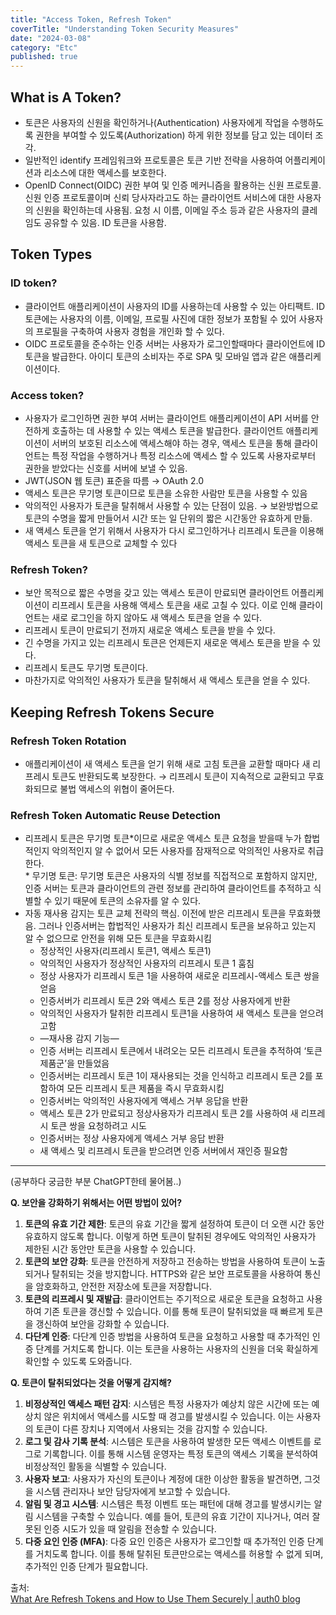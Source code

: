 ```yaml
---
title: "Access Token, Refresh Token"
coverTitle: "Understanding Token Security Measures"
date: "2024-03-08"
category: "Etc"
published: true
---
```


## What is A Token?

- 토큰은 사용자의 신원을 확인하거나(Authentication) 사용자에게 작업을 수행하도록 권한을 부여할 수 있도록(Authorization) 하게 위한 정보를 담고 있는 데이터 조각.
- 일반적인 identify 프레임워크와 프로토콜은 토큰 기반 전략을 사용하여 어플리케이션과 리소스에 대한 액세스를 보호한다.
- OpenID Connect(OIDC) 권한 부여 및 인증 메커니즘을 활용하는 신원 프로토콜. 신원 인증 프로토콜이며 신뢰 당사자라고도 하는 클라이언트 서비스에 대한 사용자의 신원을 확인하는데 사용됨. 요청 시 이름, 이메일 주소 등과 같은 사용자의 클레임도 공유할 수 있음. ID 토큰을 사용함.

## Token Types

### ID token?

- 클라이언트 애플리케이션이 사용자의 ID를 사용하는데 사용할 수 있는 아티팩트. ID 토큰에는 사용자의 이름, 이메일, 프로필 사진에 대한 정보가 포함될 수 있어 사용자의 프로필을 구축하여 사용자 경험을 개인화 할 수 있다.
- OIDC 프로토콜을 준수하는 인증 서버는 사용자가 로그인할때마다 클라이언트에 ID 토큰을 발급한다. 아이디 토큰의 소비자는 주로 SPA 및 모바일 앱과 같은 애플리케이션이다.

### Access token?

- 사용자가 로그인하면 권한 부여 서버는 클라이언트 애플리케이션이 API 서버를 안전하게 호출하는 데 사용할 수 있는 액세스 토큰을 발급한다. 클라이언트 애플리케이션이 서버의 보호된 리소스에 액세스해야 하는 경우, 액세스 토큰을 통해 클라이언트는 특정 작업을 수행하거나 특정 리소스에 액세스 할 수 있도록 사용자로부터 권한을 받았다는 신호를 서버에 보낼 수 있음.
- JWT(JSON 웹 토큰) 표준을 따름 → OAuth 2.0
- 액세스 토큰은 무기명 토큰이므로 토큰을 소유한 사람만 토큰을 사용할 수 있음
- 악의적인 사용자가 토큰을 탈취해서 사용할 수 있는 단점이 있음. → 보완방법으로 토큰의 수명을 짧게 만들어서 시간 또는 일 단위의 짧은 시간동안 유효하게 만듦.
- 새 액세스 토큰을 얻기 위해서 사용자가 다시 로그인하거나 리프레시 토큰을 이용해 액세스 토큰을 새 토큰으로 교체할 수 있다

### Refresh Token?

- 보안 목적으로 짧은 수명을 갖고 있는 액세스 토큰이 만료되면 클라이언트 어플리케이션이 리프레시 토큰을 사용해 액세스 토큰을 새로 고칠 수 있다. 이로 인해 클라이언트는 새로 로그인을 하지 않아도 새 액세스 토큰을 얻을 수 있다.
- 리프레시 토큰이 만료되기 전까지 새로운 액세스 토큰을 받을 수 있다.
- 긴 수명을 가지고 있는 리프레시 토큰은 언제든지 새로운 액세스 토큰을 받을 수 있다.
- 리프레시 토큰도 무기명 토큰이다.
- 마찬가지로 악의적인 사용자가 토큰을 탈취해서 새 액세스 토큰을 얻을 수 있다.

## Keeping Refresh Tokens Secure

### Refresh Token Rotation

- 애플리케이션이 새 액세스 토큰을 얻기 위해 새로 고침 토큰을 교환할 때마다 새 리프레시 토큰도 반환되도록 보장한다. → 리프레시 토큰이 지속적으로 교환되고 무효화되므로 불법 액세스의 위협이 줄어든다.

### Refresh Token Automatic Reuse Detection

- 리프레시 토큰은 무기명 토큰\*이므로 새로운 액세스 토큰 요청을 받을때 누가 합법적인지 악의적인지 알 수 없어서 모든 사용자를 잠재적으로 악의적인 사용자로 취급한다.  
  \* 무기명 토큰: 무기명 토큰은 사용자의 식별 정보를 직접적으로 포함하지 않지만, 인증 서버는 토큰과 클라이언트의 관련 정보를 관리하여 클라이언트를 추적하고 식별할 수 있기 때문에 토큰의 소유자를 알 수 있다.
- 자동 재사용 감지는 토큰 교체 전략의 핵심. 이전에 받은 리프레시 토큰을 무효화했음. 그러나 인증서버는 합법적인 사용자가 최신 리프레시 토큰을 보유하고 있는지 알 수 없으므로 안전을 위해 모든 토큰을 무효화시킴
  - 정상적인 사용자(리프레시 토큰1, 액세스 토큰1)
  - 악의적인 사용자가 정상적인 사용자의 리프레시 토큰 1 훔침
  - 정상 사용자가 리프레시 토큰 1을 사용하여 새로운 리프레시-액세스 토큰 쌍을 얻음
  - 인증서버가 리프레시 토큰 2와 액세스 토큰 2를 정상 사용자에게 반환
  - 악의적인 사용자가 탈취한 리프레시 토큰1을 사용하여 새 액세스 토큰을 얻으려고함
  - —재사용 감지 기능—
  - 인증 서버는 리프레시 토큰에서 내려오는 모든 리프레시 토큰을 추적하여 ‘토큰 제품군’을 만들었음
  - 인증서버는 리프레시 토큰 1이 재사용되는 것을 인식하고 리프레시 토큰 2를 포함하여 모든 리프레시 토큰 제품을 즉시 무효화시킴
  - 인증서버는 악의적인 사용자에게 액세스 거부 응답을 반환
  - 액세스 토큰 2가 만료되고 정상사용자가 리프레시 토큰 2를 사용하여 새 리프레시 토큰 쌍을 요청하려고 시도
  - 인증서버는 정상 사용자에게 액세스 거부 응답 반환
  - 새 액세스 및 리프레시 토큰을 받으려면 인증 서버에서 재인증 필요함

---

(공부하다 궁금한 부분 ChatGPT한테 물어봄..)

**Q. 보안을 강화하기 위해서는 어떤 방법이 있어?**

1. **토큰의 유효 기간 제한**: 토큰의 유효 기간을 짧게 설정하여 토큰이 더 오랜 시간 동안 유효하지 않도록 합니다. 이렇게 하면 토큰이 탈취된 경우에도 악의적인 사용자가 제한된 시간 동안만 토큰을 사용할 수 있습니다.
2. **토큰의 보안 강화**: 토큰을 안전하게 저장하고 전송하는 방법을 사용하여 토큰이 노출되거나 탈취되는 것을 방지합니다. HTTPS와 같은 보안 프로토콜을 사용하여 통신을 암호화하고, 안전한 저장소에 토큰을 저장합니다.
3. **토큰의 리프레시 및 재발급**: 클라이언트는 주기적으로 새로운 토큰을 요청하고 사용하여 기존 토큰을 갱신할 수 있습니다. 이를 통해 토큰이 탈취되었을 때 빠르게 토큰을 갱신하여 보안을 강화할 수 있습니다.
4. **다단계 인증**: 다단계 인증 방법을 사용하여 토큰을 요청하고 사용할 때 추가적인 인증 단계를 거치도록 합니다. 이는 토큰을 사용하는 사용자의 신원을 더욱 확실하게 확인할 수 있도록 도와줍니다.

**Q. 토큰이 탈취되었다는 것을 어떻게 감지해?**

1. **비정상적인 액세스 패턴 감지**: 시스템은 특정 사용자가 예상치 않은 시간에 또는 예상치 않은 위치에서 액세스를 시도할 때 경고를 발생시킬 수 있습니다. 이는 사용자의 토큰이 다른 장치나 지역에서 사용되는 것을 감지할 수 있습니다.
2. **로그 및 감사 기록 분석**: 시스템은 토큰을 사용하여 발생한 모든 액세스 이벤트를 로그로 기록합니다. 이를 통해 시스템 운영자는 특정 토큰의 액세스 기록을 분석하여 비정상적인 활동을 식별할 수 있습니다.
3. **사용자 보고**: 사용자가 자신의 토큰이나 계정에 대한 이상한 활동을 발견하면, 그것을 시스템 관리자나 보안 담당자에게 보고할 수 있습니다.
4. **알림 및 경고 시스템**: 시스템은 특정 이벤트 또는 패턴에 대해 경고를 발생시키는 알림 시스템을 구축할 수 있습니다. 예를 들어, 토큰의 유효 기간이 지나거나, 여러 잘못된 인증 시도가 있을 때 알림을 전송할 수 있습니다.
5. **다중 요인 인증 (MFA)**: 다중 요인 인증은 사용자가 로그인할 때 추가적인 인증 단계를 거치도록 합니다. 이를 통해 탈취된 토큰만으로는 액세스를 허용할 수 없게 되며, 추가적인 인증 단계가 필요합니다.

출처:  
[What Are Refresh Tokens and How to Use Them Securely | auth0 blog](https://auth0.com/blog/refresh-tokens-what-are-they-and-when-to-use-them/)
